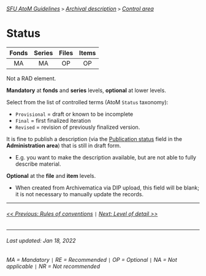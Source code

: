 ###### [SFU AtoM Guidelines](../README.md) `>` [Archival description](overview.md) `>` [Control area](overview.md#control-area)

# Status
| Fonds 	| Series 	| Files 	| Items 	|
|:-----:	|:------:	|:-----:	|:-----:	|
|   MA    |   MA    |   OP  	|   OP  	|

Not a RAD element.

**Mandatory** at **fonds** and **series** levels, **optional** at lower levels.

Select from the list of controlled terms (AtoM `Status` taxonomy):
- `Provisional` = draft or known to be incomplete
- `Final` = first finalized iteration
- `Revised` = revision of previously finalized version.

It is fine to publish a description (via the [Publication status](publication-status.md) field in the **Administration area**) that is still in draft form.
- E.g. you want to make the description available, but are not able to fully describe material.

**Optional** at the **file** and **item** levels.
- When created from Archivematica via DIP upload, this field will be blank; it is not necessary to manually update the records.

---
###### [<< Previous: Rules of conventions](rules-or-conventions.md) `|` [Next: Level of detail >>](level-of-detail.md)
---
###### Last updated: Jan 18, 2022
###### MA = Mandatory `|` RE = Recommended `|` OP = Optional `|` NA = Not applicable `|` NR = Not recommended
